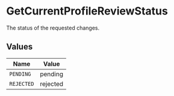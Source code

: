 # GetCurrentProfileReviewStatus

The status of the requested changes.


## Values

| Name       | Value      |
| ---------- | ---------- |
| `PENDING`  | pending    |
| `REJECTED` | rejected   |